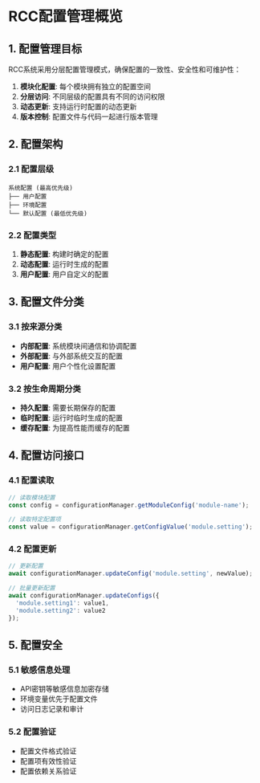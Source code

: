 # RCC配置管理概览

## 1. 配置管理目标

RCC系统采用分层配置管理模式，确保配置的一致性、安全性和可维护性：

1. **模块化配置**: 每个模块拥有独立的配置空间
2. **分层访问**: 不同层级的配置具有不同的访问权限
3. **动态更新**: 支持运行时配置的动态更新
4. **版本控制**: 配置文件与代码一起进行版本管理

## 2. 配置架构

### 2.1 配置层级
```
系统配置 (最高优先级)
├── 用户配置
├── 环境配置
└── 默认配置 (最低优先级)
```

### 2.2 配置类型
1. **静态配置**: 构建时确定的配置
2. **动态配置**: 运行时生成的配置
3. **用户配置**: 用户自定义的配置

## 3. 配置文件分类

### 3.1 按来源分类
- **内部配置**: 系统模块间通信和协调配置
- **外部配置**: 与外部系统交互的配置
- **用户配置**: 用户个性化设置配置

### 3.2 按生命周期分类
- **持久配置**: 需要长期保存的配置
- **临时配置**: 运行时临时生成的配置
- **缓存配置**: 为提高性能而缓存的配置

## 4. 配置访问接口

### 4.1 配置读取
```typescript
// 读取模块配置
const config = configurationManager.getModuleConfig('module-name');

// 读取特定配置项
const value = configurationManager.getConfigValue('module.setting');
```

### 4.2 配置更新
```typescript
// 更新配置
await configurationManager.updateConfig('module.setting', newValue);

// 批量更新配置
await configurationManager.updateConfigs({
  'module.setting1': value1,
  'module.setting2': value2
});
```

## 5. 配置安全

### 5.1 敏感信息处理
- API密钥等敏感信息加密存储
- 环境变量优先于配置文件
- 访问日志记录和审计

### 5.2 配置验证
- 配置文件格式验证
- 配置项有效性验证
- 配置依赖关系验证